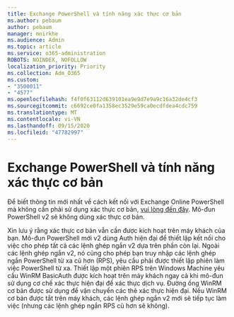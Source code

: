 ```yaml
---
title: Exchange PowerShell và tính năng xác thực cơ bản
ms.author: pebaum
author: pebaum
manager: mnirkhe
ms.audience: Admin
ms.topic: article
ms.service: o365-administration
ROBOTS: NOINDEX, NOFOLLOW
localization_priority: Priority
ms.collection: Adm_O365
ms.custom:
- "3500011"
- "4577"
ms.openlocfilehash: f4f0f63112d639101ea9e9d7e9a9c16a32de4cf3
ms.sourcegitcommit: c6692ce0fa1358ec3529e59ca0ecdfdea4cdc759
ms.translationtype: MT
ms.contentlocale: vi-VN
ms.lasthandoff: 09/15/2020
ms.locfileid: "47782997"
---
```

# <a name="exchange-powershell-and-basic-authentication-deprecation"></a>Exchange PowerShell và tính năng xác thực cơ bản

Để biết thông tin mới nhất về cách kết nối với Exchange Online PowerShell mà không cần phải sử dụng xác thực cơ bản, [vui lòng đến đây](https://aka.ms/exops-docs). Mô-đun PowerShell v2 sẽ không dùng xác thực cơ bản.

Xin lưu ý rằng xác thực cơ bản vẫn cần được kích hoạt trên máy khách của bạn.
Mô-đun PowerShell mới v2 dùng Auth hiện đại để thiết lập kết nối cho việc cho phép tất cả các lệnh ghép ngắn v2 dựa trên phần còn lại. Ngoài các lệnh ghép ngắn v2, nó cũng cho phép bạn truy nhập các lệnh ghép ngắn PowerShell từ xa cũ hơn (RPS), yêu cầu phải được thiết lập phiên làm việc PowerShell từ xa. Thiết lập một phiên RPS trên Windows Machine yêu cầu WinRM BasicAuth được kích hoạt trên máy khách ngay cả khi mô-đun sử dụng cơ chế xác thực hiện đại để xác thực dịch vụ. Đường ống WinRM cơ bản được sử dụng để vận chuyển các thẻ xác thực hiện đại. Nếu WinRM cơ bản được tắt trên máy khách, các lệnh ghép ngắn v2 mới sẽ tiếp tục làm việc (nhưng các lệnh ghép ngắn RPS cũ hơn sẽ không).
